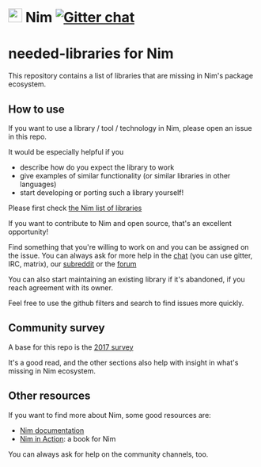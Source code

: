 # <img src="https://raw.githubusercontent.com/nim-lang/assets/master/Art/logo-crown.png" height="28px"/> Nim  [![Gitter chat](https://badges.gitter.im/gitterHQ/gitter.svg)](https://gitter.im/nim-lang/nim)

# needed-libraries for Nim

This repository contains a list of libraries that are missing in Nim's package ecosystem.

## How to use

If you want to use a library / tool / technology in Nim, please open an issue in this repo.

It would be especially helpful if you

* describe how do you expect the library to work
* give examples of similar functionality (or similar libraries in other languages)
* start developing or porting such a library yourself!

Please first check [the Nim list of libraries](https://nim-lang.org/docs/lib.html)


If you want to contribute to Nim and open source, that's an excellent opportunity!

Find something that you're willing to work on and you can be assigned on the issue.
You can always ask for more help in the [chat](https://gitter.im/nim-lang/nim/) (you can use gitter, IRC, matrix), our [subreddit](https://reddit.com/r/nim/) or the [forum](https://forum.nim-lang.org/)

You can also start maintaining an existing library if it's abandoned, if you reach agreement with its owner.

Feel free to use the github filters and search to find issues more quickly.

## Community survey

A base for this repo is the [2017 survey](https://nim-lang.org/blog/2017/10/01/community-survey-results-2017.html#what-critical-libraries-are-missing-in-the-nim-ecosystem)

It's a good read, and the other sections also help with insight in what's missing in Nim ecosystem.

## Other resources

If you want to find more about Nim, some good resources are:

* [Nim documentation](https://nim-lang.org/documentation.html)
* [Nim in Action](https://book.picheta.me/): a book for Nim

You can always ask for help on the community channels, too.


